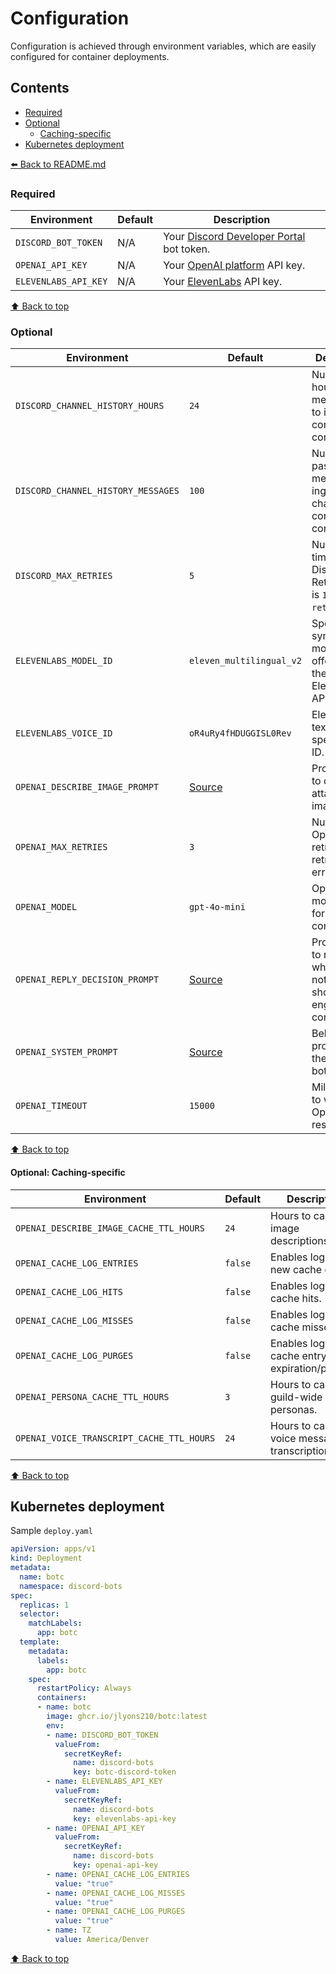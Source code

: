 # Configuration

Configuration is achieved through environment variables, which are easily configured for container deployments.

## Contents

- [Required](#required-settings)
- [Optional](#optional)
  - [Caching-specific](#optional-caching-specific)
- [Kubernetes deployment](#kubernetes-deployment)

[:arrow_left: Back to README.md](/README.md)

### Required

| Environment | Default | Description |
|---|---|---|
| `DISCORD_BOT_TOKEN` | N/A | Your [Discord Developer Portal](https://discord.com/developers/applications) bot token. |
| `OPENAI_API_KEY` | N/A | Your [OpenAI platform](https://platform.openai.com/settings/) API key. |
| `ELEVENLABS_API_KEY` | N/A | Your [ElevenLabs](https://elevenlabs.io/app/settings/api-keys) API key. |

[:arrow_up: Back to top](#configuration)

### Optional

| Environment | Default | Description |
| --- | --- | --- |
| `DISCORD_CHANNEL_HISTORY_HOURS` | `24` | Number of hours of past messsages to ingest for conversation context. |
| `DISCORD_CHANNEL_HISTORY_MESSAGES` | `100` | Number of past messages to ingest per-channel for conversation context. |
| `DISCORD_MAX_RETRIES` | `5` | Number of times to retry Discord APIs. Retry interval is `1 second * retry count`. |
| `ELEVENLABS_MODEL_ID` | `eleven_multilingual_v2` | Speech synthesis models offered by the ElevenLabs API. |
| `ELEVENLABS_VOICE_ID` | `oR4uRy4fHDUGGISL0Rev` | ElevenLabs text-to-speech voice ID. |
| `OPENAI_DESCRIBE_IMAGE_PROMPT` | [Source](https://github.com/jlyons210/botc/blob/main/src/Botc/Configuration/Configuration.defaults.ts) | Prompt used to describe attached images. |
| `OPENAI_MAX_RETRIES` | `3` | Number of OpenAI API retries on retriable errors. |
| `OPENAI_MODEL` | `gpt-4o-mini` | OpenAI model to use for chat completions. |
| `OPENAI_REPLY_DECISION_PROMPT` | [Source](https://github.com/jlyons210/botc/blob/main/src/Botc/Configuration/Configuration.defaults.ts) | Prompt used to reason whether or not the bot should engage in conversation. |
| `OPENAI_SYSTEM_PROMPT` | [Source](https://github.com/jlyons210/botc/blob/main/src/Botc/Configuration/Configuration.defaults.ts) | Behavioral prompt to set the overall bot behavior. |
| `OPENAI_TIMEOUT` | `15000` | Milliseconds to wait for OpenAI API response. |

[:arrow_up: Back to top](#configuration)

#### Optional: Caching-specific

| Environment | Default | Description |
| --- | --- | --- |
| `OPENAI_DESCRIBE_IMAGE_CACHE_TTL_HOURS` | `24` | Hours to cache image descriptions. |
| `OPENAI_CACHE_LOG_ENTRIES` | `false` | Enables logging of new cache entries. |
| `OPENAI_CACHE_LOG_HITS` | `false` | Enables logging of cache hits. |
| `OPENAI_CACHE_LOG_MISSES` | `false` | Enables logging of cache misses. |
| `OPENAI_CACHE_LOG_PURGES` | `false` | Enables logging of cache entry expiration/purging. |
| `OPENAI_PERSONA_CACHE_TTL_HOURS` | `3` | Hours to cache guild-wide user personas. |
| `OPENAI_VOICE_TRANSCRIPT_CACHE_TTL_HOURS` | `24` | Hours to cache voice message transcriptions.

[:arrow_up: Back to top](#configuration)

## Kubernetes deployment

Sample `deploy.yaml`

```yaml
apiVersion: apps/v1
kind: Deployment
metadata:
  name: botc
  namespace: discord-bots
spec:
  replicas: 1
  selector:
    matchLabels:
      app: botc
  template:
    metadata:
      labels:
        app: botc
    spec:
      restartPolicy: Always
      containers:
      - name: botc
        image: ghcr.io/jlyons210/botc:latest
        env:
        - name: DISCORD_BOT_TOKEN
          valueFrom:
            secretKeyRef:
              name: discord-bots
              key: botc-discord-token
        - name: ELEVENLABS_API_KEY
          valueFrom:
            secretKeyRef:
              name: discord-bots
              key: elevenlabs-api-key
        - name: OPENAI_API_KEY
          valueFrom:
            secretKeyRef:
              name: discord-bots
              key: openai-api-key
        - name: OPENAI_CACHE_LOG_ENTRIES
          value: "true"
        - name: OPENAI_CACHE_LOG_MISSES
          value: "true"
        - name: OPENAI_CACHE_LOG_PURGES
          value: "true"
        - name: TZ
          value: America/Denver
```

[:arrow_up: Back to top](#configuration)
